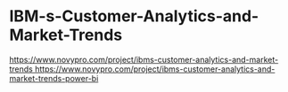 # IBM-s-Customer-Analytics-and-Market-Trends

[https://www.novypro.com/project/ibms-customer-analytics-and-market-trends
](https://www.novypro.com/project/ibms-customer-analytics-and-market-trends-power-bi)https://www.novypro.com/project/ibms-customer-analytics-and-market-trends-power-bi
